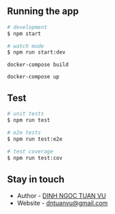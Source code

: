 ## Running the app

```bash
# development
$ npm start

# watch mode
$ npm run start:dev
```

```docker (to have a ready running application with database attached)
docker-compose build

docker-compose up
```

## Test

```bash
# unit tests
$ npm run test

# e2e tests
$ npm run test:e2e

# test coverage
$ npm run test:cov
```

## Stay in touch

- Author - [DINH NGOC TUAN VU](dntuanvu@gmail.com)
- Website - [dntuanvu@gmail.com](https://www.linkedin.com/in/dntuanvu)